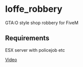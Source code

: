 # loffe_robbery
GTA:O style shop robbery for FiveM

## Requirements
ESX server with policejob etc

[Video](https://www.youtube.com/watch?v=l926BP_HdS8)

